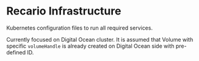 # Recario Infrastructure

Kubernetes configuration files to run all required services.

Currently focused on Digital Ocean cluster. It is assumed that Volume with specific `volumeHandle` is already created on Digital Ocean side with pre-defined ID.
